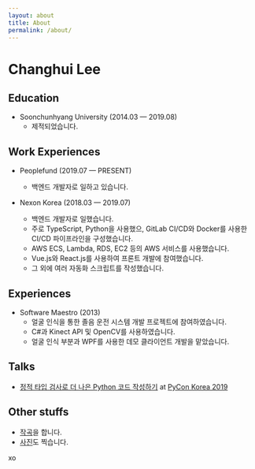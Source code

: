 ```yaml
---
layout: about
title: About
permalink: /about/
---
```


# Changhui Lee


## Education
- Soonchunhyang University (2014.03 — 2019.08)
  + 제적되었습니다.

## Work Experiences
- Peoplefund (2019.07 — PRESENT)
  + 백엔드 개발자로 일하고 있습니다.

- Nexon Korea (2018.03 — 2019.07)
  + 백엔드 개발자로 일했습니다.
  + 주로 TypeScript, Python을 사용했으, GitLab CI/CD와 Docker를 사용한 CI/CD 파이프라인을 구성했습니다.
  + AWS ECS, Lambda, RDS, EC2 등의 AWS 서비스를 사용했습니다.
  + Vue.js와 React.js를 사용하여 프론트 개발에 참여했습니다.
  + 그 외에 여러 자동화 스크립트를 작성했습니다.


## Experiences
- Software Maestro (2013)
  + 얼굴 인식을 통한 졸음 운전 시스템 개발 프로젝트에 참여하였습니다.
  + C#과 Kinect API 및 OpenCV를 사용하였습니다.
  + 얼굴 인식 부분과 WPF를 사용한 데모 클라이언트 개발을 맡았습니다.

## Talks
- [정적 타입 검사로 더 나은 Python 코드 작성하기](https://speakerdeck.com/blur/python-type-hinting-and-static-type-checking) at [PyCon Korea 2019](https://www.pycon.kr)

## Other stuffs
- [작곡](https://soundcloud.com/finchhead)을 합니다.
- [사진](https://instagram.com/blureffect)도 찍습니다.

xo
